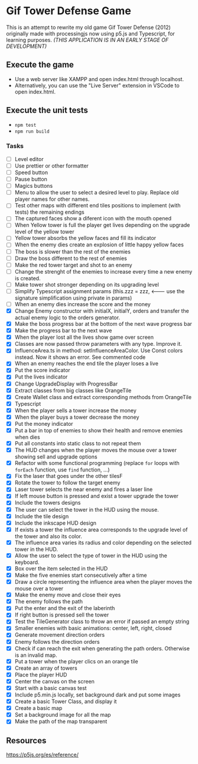 # Gif Tower Defense Game

This is an attempt to rewrite my old game Gif Tower Defense (2012) originally made with processingjs now using p5.js and Typescript, for learning purposes. _(THIS APPLICATION IS IN AN EARLY STAGE OF DEVELOPMENT)_

## Execute the game

- Use a web server like XAMPP and open index.html through localhost.
- Alternatively, you can use the "Live Server" extension in VSCode to open index.html.

## Execute the unit tests

- `npm test`
- `npm run build`

### Tasks

- [ ] Level editor
- [ ] Use prettier or other formatter
- [ ] Speed button
- [ ] Pause button
- [ ] Magics buttons
- [ ] Menu to allow the user to select a desired level to play. Replace old player names for other names.
- [ ] Test other maps with different end tiles positions to implement (with tests) the remaining endings
- [ ] The captured faces show a diferent icon with the mouth opened
- [ ] When Yellow tower is full the player get lives depending on the upgrade level of the yellow tower
- [ ] Yellow tower absorbs the yellow faces and fill its indicator
- [ ] When the enemy dies create an explosion of little happy yellow faces
- [ ] The boss is slower than the rest of the enemies
- [ ] Draw the boss different to the rest of enemies
- [ ] Make the red tower target and shot to an enemy
- [ ] Change the strenght of the enemies to increase every time a new enemy is created.
- [ ] Make tower shot stronger depending on its upgrading level
- [ ] Simplify Typescript assignment params (this.zzz = zzz, <--- use the signature simplification using private in params)
- [ ] When an enemy dies increase the score and the money
- [x] Change Enemy constructor with initialX, initialY, orders and transfer the actual enemy logic to the orders generator.
- [x] Make the boss progress bar at the bottom of the next wave progress bar
- [x] Make the progress bar to the next wave
- [x] When the player lost all the lives show game over screen
- [x] Classes are now passed throw parameters with any type. Improve it.
- [x] InfluenceArea.ts in method: setInfluenceAreaColor. Use Const colors instead. Now it shows an error. See commented code
- [x] When an enemy reaches the end tile the player loses a live
- [x] Put the score indicator
- [x] Put the lives indicator
- [x] Change UpgradeDisplay with ProgressBar
- [x] Extract classes from big classes like OrangeTile
- [x] Create Wallet class and extract corresponding methods from OrangeTile
- [x] Typescript
- [x] When the player sells a tower increase the money
- [x] When the player buys a tower decrease the money
- [x] Put the money indicator
- [x] Put a bar in top of enemies to show their health and remove enemies when dies
- [x] Put all constants into static class to not repeat them
- [x] The HUD changes when the player moves the mouse over a tower showing sell and upgrade options
- [x] Refactor with some functional programming (replace `for` loops with `forEach` function, use `find` function, ...)
- [x] Fix the laser that goes under the other tilesF
- [x] Rotate the tower to follow the target enemy
- [x] Laser tower selects the near enemy and fires a laser line
- [x] If left mouse button is pressed and exist a tower upgrade the tower
- [x] Include the towers designs
- [x] The user can select the tower in the HUD using the mouse.
- [x] Include the tile design
- [x] Include the inkscape HUD design
- [x] If exists a tower the influence area corresponds to the upgrade level of the tower and also its color.
- [x] The influence area varies its radius and color depending on the selected tower in the HUD.
- [x] Allow the user to select the type of tower in the HUD using the keyboard.
- [x] Box over the item selected in the HUD
- [x] Make the five enemies start consecutively after a time
- [x] Draw a circle representing the influence area when the player moves the mouse over a tower
- [x] Make the enemy move and close their eyes
- [x] The enemy follows the path
- [x] Put the enter and the exit of the laberinth
- [x] If right button is pressed sell the tower
- [x] Test the TileGenerator class to throw an error if passed an empty string
- [x] Smaller enemies with basic animations: center, left, right, closed
- [x] Generate movement direction orders
- [x] Enemy follows the direction orders
- [x] Check if can reach the exit when generating the path orders. Otherwise is an invalid map.
- [x] Put a tower when the player clics on an orange tile
- [x] Create an array of towers
- [x] Place the player HUD
- [x] Center the canvas on the screen
- [x] Start with a basic canvas test
- [x] Include p5.min.js locally, set background dark and put some images
- [x] Create a basic Tower Class, and display it
- [x] Create a basic map
- [x] Set a background image for all the map
- [x] Make the path of the map transparent

## Resources

<https://p5js.org/es/reference/>
